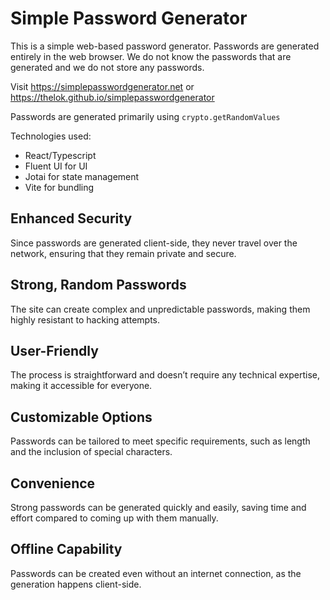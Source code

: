 # Simple Password Generator
This is a simple web-based password generator. Passwords are generated entirely in the web browser. We do not know the passwords that are generated and we do not store any passwords.

Visit https://simplepasswordgenerator.net or https://thelok.github.io/simplepasswordgenerator

Passwords are generated primarily using `crypto.getRandomValues`

Technologies used:
  * React/Typescript
  * Fluent UI for UI
  * Jotai for state management
  * Vite for bundling

## Enhanced Security
Since passwords are generated client-side, they never travel over the network, ensuring that they remain private and secure.

## Strong, Random Passwords
The site can create complex and unpredictable passwords, making them highly resistant to hacking attempts.

## User-Friendly
The process is straightforward and doesn’t require any technical expertise, making it accessible for everyone.

## Customizable Options
Passwords can be tailored to meet specific requirements, such as length and the inclusion of special characters.

## Convenience
Strong passwords can be generated quickly and easily, saving time and effort compared to coming up with them manually.

## Offline Capability
Passwords can be created even without an internet connection, as the generation happens client-side.
